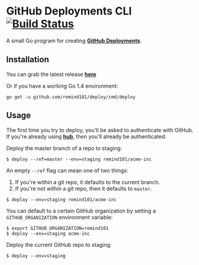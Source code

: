 # GitHub Deployments CLI [![Build Status](https://travis-ci.org/remind101/deploy.svg?branch=master)](https://travis-ci.org/remind101/deploy)

A small Go program for creating **[GitHub Deployments](https://developer.github.com/v3/repos/deployments/)**.

## Installation

You can grab the latest release **[here](https://github.com/remind101/deploy/releases)**

Or if you have a working Go 1.4 environment:

```
go get -u github.com/remind101/deploy/cmd/deploy
```

## Usage

The first time you try to deploy, you'll be asked to authenticate with GitHub. If you're already using **[hub](https://github.com/github/hub)**, then you'll already be authenticated.

Deploy the master branch of a repo to staging:

```console
$ deploy --ref=master --env=staging remind101/acme-inc
```

An empty `--ref` flag can mean one of two things:

1. If you're within a git repo, it defaults to the current branch.
2. If you're not within a git repo, then it defaults to `master`.

```console
$ deploy --env=staging remind101/acme-inc
```

You can default to a certain GitHub organization by setting a `GITHUB_ORGANIZATION` environment variable:

```console
$ export GITHUB_ORGANIZATION=remind101
$ deploy --env=staging acme-inc
```

Deploy the current GitHub repo to staging:

```console
$ deploy --env=staging
```
